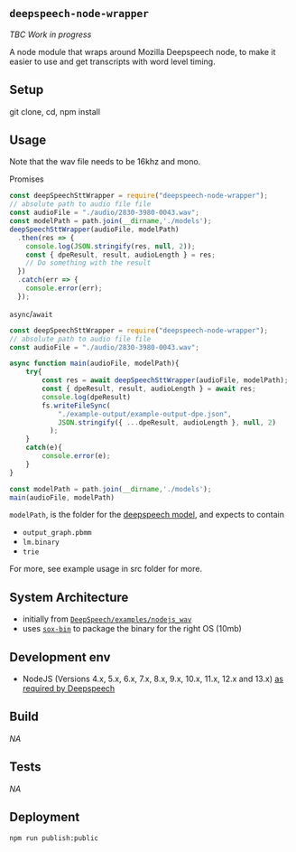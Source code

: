 
## `deepspeech-node-wrapper`
<!-- _One liner + link to confluence page_
_Screenshot of UI - optional_ -->

_TBC_ _Work in progress_

A node module that wraps around Mozilla Deepspeech node, to make it easier to use and get transcripts with word level timing.

## Setup
<!-- _stack - optional_
_How to build and run the code/app_ -->

git clone, cd, npm install


## Usage
<!-- requrie from npm
```
npm install deepspeech-node-wrapper
```
-->

Note that the wav file needs to be 16khz and mono.

Promises 
```js
const deepSpeechSttWrapper = require("deepspeech-node-wrapper");
// absolute path to audio file file
const audioFile = "./audio/2830-3980-0043.wav";
const modelPath = path.join(__dirname,'./models'); 
deepSpeechSttWrapper(audioFile, modelPath)
  .then(res => {
    console.log(JSON.stringify(res, null, 2));
    const { dpeResult, result, audioLength } = res;
    // Do something with the result
  })
  .catch(err => {
    console.error(err);
  });
```
`async`/`await` 
```js
const deepSpeechSttWrapper = require("deepspeech-node-wrapper");
// absolute path to audio file file
const audioFile = "./audio/2830-3980-0043.wav";

async function main(audioFile, modelPath){
    try{
        const res = await deepSpeechSttWrapper(audioFile, modelPath);
        const { dpeResult, result, audioLength } = await res;
        console.log(dpeResult)
        fs.writeFileSync(
            "./example-output/example-output-dpe.json",
            JSON.stringify({ ...dpeResult, audioLength }, null, 2)
          );
    }
    catch(e){
        console.error(e);
    }
}

const modelPath = path.join(__dirname,'./models'); 
main(audioFile, modelPath)
```

`modelPath`, is the folder for the [deepspeech model](https://github.com/mozilla/DeepSpeech/releases/tag/v0.6.0), and expects to contain 
- `output_graph.pbmm`
- `lm.binary`
- `trie`

For more, see example usage in src folder for more.
 

## System Architecture
<!-- _High level overview of system architecture_ -->

<!-- uses example from... -->
- initially from [`DeepSpeech/examples/nodejs_wav`](https://github.com/mozilla/DeepSpeech-examples/tree/r0.6/nodejs_wav)
- uses [`sox-bin`](https://www.npmjs.com/package/sox-bin) to package the binary for the right OS (10mb)

<!--  could be moved -->

## Development env
 <!-- _How to run the development environment_
_Coding style convention ref optional, eg which linter to use_
_Linting, github pre-push hook - optional_ -->

- NodeJS (Versions 4.x, 5.x, 6.x, 7.x, 8.x, 9.x, 10.x, 11.x, 12.x and 13.x) [as required by Deepspeech](https://github.com/mozilla/DeepSpeech/releases/tag/v0.6.0)

## Build
<!-- _How to run build_ -->
_NA_

## Tests
<!-- _How to carry out tests_ -->
_NA_

## Deployment
<!-- _How to deploy the code/app into test/staging/production_ -->


```
npm run publish:public
``` 
